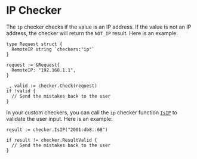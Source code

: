 # IP Checker

The `ip` checker checks if the value is an IP address. If the value is not an IP address, the checker will return the `NOT_IP` result. Here is an example:

```golang
type Request struct {
  RemoteIP string `checkers:"ip"`
}

request := &Request{
  RemoteIP: "192.168.1.1",
}

_, valid := checker.Check(request)
if !valid {
  // Send the mistakes back to the user
}
```

In your custom checkers, you can call the `ip` checker function [`IsIP`](https://pkg.go.dev/github.com/cinar/checker#IsIP) to validate the user input. Here is an example:

```golang
result := checker.IsIP("2001:db8::68")

if result != checker.ResultValid {
  // Send the mistakes back to the user
}
```
